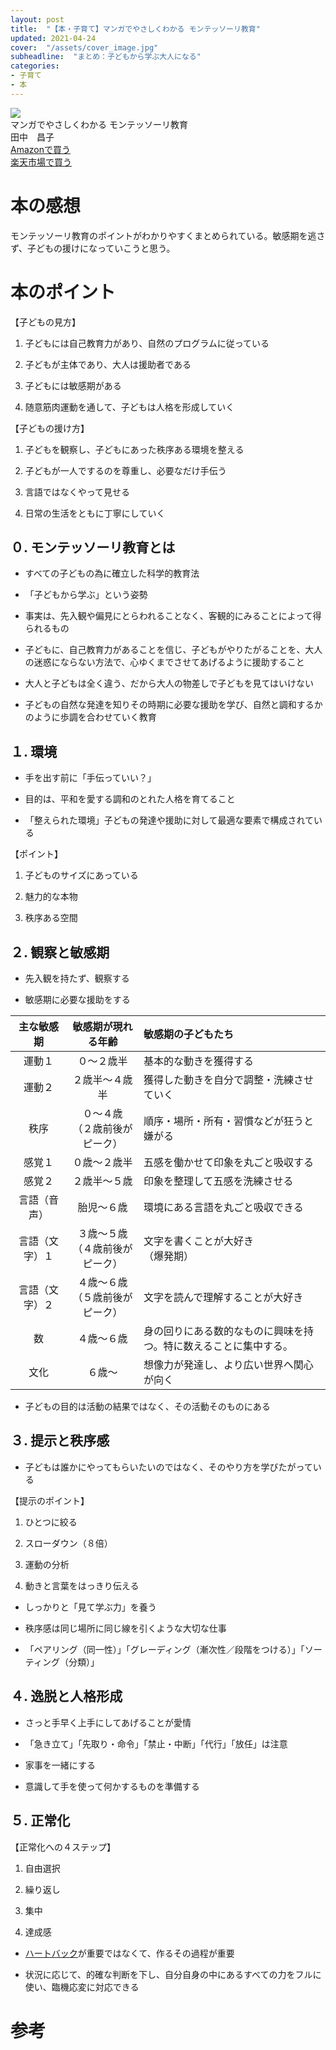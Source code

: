 ```yaml
---
layout: post
title:  "【本・子育て】マンガでやさしくわかる モンテッソーリ教育"
updated: 2021-04-24
cover:  "/assets/cover_image.jpg"
subheadline:  "まとめ：子どもから学ぶ大人になる"
categories: 
- 子育て
- 本
---
```


<div id="affili-box">
    <div class="afi-image">
        <img src="https://hbb.afl.rakuten.co.jp/hgb/1f080676.3bc9372a.1f080677.0ab4bda0/?me_id=1213310&item_id=19146465&pc=https%3A%2F%2Fthumbnail.image.rakuten.co.jp%2F%400_mall%2Fbook%2Fcabinet%2F9991%2F9784820719991.jpg%3F_ex%3D240x240&s=240x240&t=pict" style="border: none;">
    </div>
    <div id="afi-info">
        <div class="afi-link">マンガでやさしくわかる モンテッソーリ教育</div>
        <div class="afi-detail">田中　昌子
        </div>
        <div id="link-button">
            <div class="acite-twobtn">
                <a target="_blank" href="https://www.amazon.co.jp/gp/product/4820719998/ref=as_li_tl?ie=UTF8&camp=247&creative=1211&creativeASIN=4820719998&linkCode=as2&tag=kurutasu-22&linkId=c365c091251ccc4e3900d4549a399cfc">Amazonで買う</a>
            </div>
            <div class="bcite-twobtn">
                <a href="https://hb.afl.rakuten.co.jp/ichiba/1f080676.3bc9372a.1f080677.0ab4bda0/?pc=https%3A%2F%2Fitem.rakuten.co.jp%2Fbook%2F15492093%2F&link_type=hybrid_url&ut=eyJwYWdlIjoiaXRlbSIsInR5cGUiOiJoeWJyaWRfdXJsIiwic2l6ZSI6IjI0MHgyNDAiLCJuYW0iOjEsIm5hbXAiOiJyaWdodCIsImNvbSI6MSwiY29tcCI6ImRvd24iLCJwcmljZSI6MSwiYm9yIjoxLCJjb2wiOjEsImJidG4iOjEsInByb2QiOjAsImFtcCI6ZmFsc2V9" target="_blank">楽天市場で買う
                </a>
            </div>
        </div>
    </div>
</div>

# 本の感想

モンテッソーリ教育のポイントがわかりやすくまとめられている。敏感期を逃さず、子どもの援けになっていこうと思う。

# 本のポイント

【子どもの見方】

1. 子どもには自己教育力があり、自然のプログラムに従っている

1. 子どもが主体であり、大人は援助者である

1. 子どもには敏感期がある

1. 随意筋肉運動を通して、子どもは人格を形成していく

【子どもの援け方】

1. 子どもを観察し、子どもにあった秩序ある環境を整える

1. 子どもが一人でするのを尊重し、必要なだけ手伝う

1. 言語ではなくやって見せる

1. 日常の生活をともに丁寧にしていく

## ０. モンテッソーリ教育とは

* すべての子どもの為に確立した科学的教育法

* 「子どもから学ぶ」という姿勢

* 事実は、先入観や偏見にとらわれることなく、客観的にみることによって得られるもの

* 子どもに、自己教育力があることを信じ、子どもがやりたがることを、大人の迷惑にならない方法で、心ゆくまでさせてあげるように援助すること

* 大人と子どもは全く違う、だから大人の物差しで子どもを見てはいけない

* 子どもの自然な発達を知りその時期に必要な援助を学び、自然と調和するかのように歩調を合わせていく教育

## １. 環境

* 手を出す前に「手伝っていい？」

* 目的は、平和を愛する調和のとれた人格を育てること

* 「整えられた環境」子どもの発達や援助に対して最適な要素で構成されている

【ポイント】

1. 子どものサイズにあっている

1. 魅力的な本物

1. 秩序ある空間

## ２. 観察と敏感期

* 先入観を持たず、観察する

* 敏感期に必要な援助をする

|主な敏感期|敏感期が現れる年齢|敏感期の子どもたち|
|:--:|:--:|:--|
|運動１|０～２歳半|基本的な動きを獲得する|
|運動２|２歳半～４歳半|獲得した動きを自分で調整・洗練させていく|
|秩序|０～４歳<br>（２歳前後がピーク）|順序・場所・所有・習慣などが狂うと嫌がる|
|感覚１|０歳～２歳半|五感を働かせて印象を丸ごと吸収する|
|感覚２|２歳半～５歳|印象を整理して五感を洗練させる|
|言語（音声）|胎児～６歳|環境にある言語を丸ごと吸収できる|
|言語（文字）１|３歳～５歳<br>（４歳前後がピーク）|文字を書くことが大好き<br>（爆発期）|
|言語（文字）２|４歳～６歳<br>（５歳前後がピーク）|文字を読んで理解することが大好き|
|数|４歳～６歳|身の回りにある数的なものに興味を持つ。特に数えることに集中する。|
|文化|６歳～|想像力が発達し、より広い世界へ関心が向く|

* 子どもの目的は活動の結果ではなく、その活動そのものにある

## ３. 提示と秩序感

* 子どもは誰かにやってもらいたいのではなく、そのやり方を学びたがっている

【提示のポイント】

1. ひとつに絞る

1. スローダウン（８倍）

1. 運動の分析

1. 動きと言葉をはっきり伝える

* しっかりと「見て学ぶ力」を養う

* 秩序感は同じ場所に同じ線を引くような大切な仕事

* 「ペアリング（同一性）」「グレーディング（漸次性／段階をつける）」「ソーティング（分類）」

## ４. 逸脱と人格形成

* さっと手早く上手にしてあげることが愛情

* 「急き立て」「先取り・命令」「禁止・中断」「代行」「放任」は注意

* 家事を一緒にする

* 意識して手を使って何かするものを準備する

## ５. 正常化

【正常化への４ステップ】

1. 自由選択

1. 繰り返し

1. 集中

1. 達成感

* [ハートバック](https://ouchi-iku.com/heart-bag/)が重要ではなくて、作るその過程が重要

* 状況に応じて、的確な判断を下し、自分自身の中にあるすべての力をフルに使い、臨機応変に対応できる

# 参考


